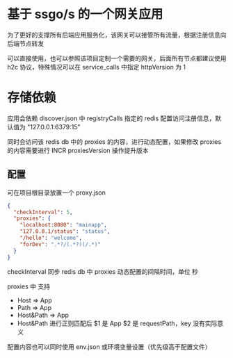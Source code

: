 # 基于 ssgo/s 的一个网关应用

为了更好的支撑所有后端应用服务化，该网关可以接管所有流量，根据注册信息向后端节点转发

可以直接使用，也可以参照该项目定制一个需要的网关，后面所有节点都建议使用 h2c 协议，特殊情况可以在 service_calls 中指定 httpVersion 为 1

# 存储依赖

应用会依赖 discover.json 中 registryCalls 指定的 redis 配置访问注册信息，默认值为 "127.0.0.1:6379:15"

同时会访问该 redis db 中的 proxies 的内容，进行动态配置，如果修改 proxies 的内容需要进行 INCR proxiesVersion 操作提升版本

## 配置

可在项目根目录放置一个 proxy.json

```json
{
  "checkInterval": 5,
  "proxies": {
    "localhost:8080": "mainapp",
    "127.0.0.1/status": "status",
    "/hello": "welcome",
    "forDev": ".*?/(.*?)(/.*)"
  }
}
```

checkInterval 同步 redis db 中 proxies 动态配置的间隔时间，单位 秒

proxies 中 支持
 - Host => App
 - Path => App
 - Host&Path => App
 - Host&Path 进行正则匹配后 $1 是 App $2 是 requestPath，key 没有实际意义

配置内容也可以同时使用 env.json 或环境变量设置（优先级高于配置文件）
